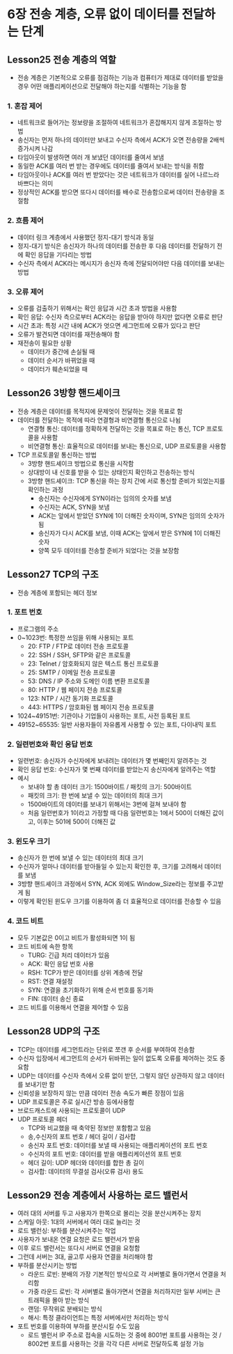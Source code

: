 # 6장 전송 계층, 오류 없이 데이터를 전달하는 단계

## Lesson25 전송 계층의 역할

- 전송 계층은 기본적으로 오류를 점검하는 기능과 컴퓨터가 제대로 데이터를 받았을 경우 어떤 애플리케이션으로 전달해야 하는지를 식별하는 기능을 함

### 1. 혼잡 제어

- 네트워크로 들어가는 정보량을 조절하여 네트워크가 혼잡해지지 않게 조절하는 방법
- 송신자는 먼저 하나의 데이터만 보내고 수신자 측에서 ACK가 오면 전송량을 2배씩 증가시켜 나감
- 타임아웃이 발생하면 여러 개 보냈던 데이터를 줄여서 보냄
- 동일한 ACK를 여러 번 받는 경우에도 데이터를 줄여서 보내는 방식을 취함
- 타임아웃이나 ACK를 여러 번 받았다는 것은 네트워크가 데이터를 실어 나르느라 바쁘다는 의미
- 정상적인 ACK를 받으면 또다시 데이터를 배수로 전송함으로써 데이터 전송량을 조절함

### 2. 흐름 제어

- 데이터 링크 계층에서 사용했던 정지-대기 방식과 동일
- 정지-대기 방식은 송신자가 하나의 데이터를 전송한 후 다음 데이터를 전달하기 전에 확인 응답을 기다리는 방법
- 수신자 측에서 ACK라는 메시지가 송신자 측에 전달되어야만 다음 데이터를 보내는 방법

### 3. 오류 제어

- 오류를 검출하기 위해서는 확인 응답과 시간 초과 방법을 사용함
- 확인 응답: 수신자 측으로부터 ACK라는 응답을 받아야 하지만 없다면 오류로 판단
- 시간 초과: 특정 시간 내에 ACK가 엇으면 세그먼트에 오류가 있다고 판단
- 오류가 발견되면 데이터를 재전송해야 함
- 재전송이 필요한 상황
  - 데이터가 중간에 손실될 때
  - 데이터 순서가 바뀌었을 때
  - 데이터가 훼손되었을 때

## Lesson26 3방향 핸드셰이크

- 전송 계층은 데이터를 목적지에 문제엇이 전달하는 것을 목표로 함
- 데이터를 전달하는 목적에 따라 연결형과 비연결형 통신으로 나뉨
  - 연결형 통신: 데이터를 정확하게 전달하는 것을 목표로 하는 통신, TCP 프로토콜을 사용함
  - 비연결형 통신: 효율적으로 데이터를 보내는 통신으로, UDP 프로토콜을 사용함
- TCP 프로토콜잍 통신하는 방법
  - 3방향 핸드셰이크 방법으로 통신을 시작함
  - 상대방이 내 신호를 받을 수 있는 상태인지 확인하고 전송하는 방식
  - 3방향 핸드셰이크: TCP 통신을 하는 장치 간에 서로 통신할 준비가 되었는지를 확인하는 과정
    - 송신자는 수신자에게 SYN이라는 임의의 숫자를 보냄
    - 수신자는 ACK, SYN을 보냄
    - ACK는 앞에서 받았던 SYN에 1이 더해진 숫자이며, SYN은 임의의 숫자가 됨
    - 송신자가 다시 ACK를 보냄, 이때 ACK는 앞에서 받은 SYN에 1이 더해진 숫자
    - 양쪽 모두 데이터를 전송할 준비가 되었다는 것을 보장함

## Lesson27 TCP의 구조

- 전송 계층에 포함되는 헤더 정보

### 1. 포트 번호

- 프로그램의 주소
- 0~1023번: 특정한 쓰임을 위해 사용되는 포트
  - 20: FTP / FTP로 데이터 전송 프로토콜
  - 22: SSH / SSH, SFTP와 같은 프로토콜
  - 23: TeInet / 암호화되지 않은 텍스트 통신 프로토콜
  - 25: SMTP / 이메일 전송 프로토콜
  - 53: DNS / IP 주소와 도메인 이름 변환 프로토콜
  - 80: HTTP / 웹 페이지 전송 프로토콜
  - 123: NTP / 시간 동기화 프로토콜
  - 443: HTTPS / 암호화된 웹 페이지 전송 프로토콜
- 1024~49151번: 기관이나 기업들이 사용하는 포트, 사전 등록된 포트
- 49152~65535: 일반 사용자들이 자유롭게 사용할 수 있는 포트, 다이내믹 포트

### 2. 일련번호와 확인 응답 번호

- 일련번호: 송신자가 수신자에게 보내려는 데이터가 몇 번째인지 알려주는 것
- 확인 응답 번호: 수신자가 몇 번째 데이터를 받았는지 송신자에게 알려주는 역할
- 예시
  - 보내야 할 총 데이터 크기: 1500바이트 / 패킷의 크기: 500바이트
  - 패킷의 크기: 한 번에 보낼 수 있는 데이터의 최대 크기
  - 1500바이트의 데이터를 보내기 위해서는 3번에 걸쳐 보내야 함
  - 처음 일련번호가 1이라고 가정할 때 다음 일련번호는 1에서 500이 더해진 값이고, 이후는 501에 500이 더해진 값

### 3. 윈도우 크기

- 송신자가 한 번에 보낼 수 있는 데이터의 최대 크기
- 수신자가 얼마나 데이터를 받아들일 수 있는지 확인한 후, 크기를 고려해서 데이터를 보냄
- 3방향 핸드셰이크 과정에서 SYN, ACK 외에도 Window_Size라는 정보를 주고받게 됨
- 이렇게 확인된 윈도우 크기를 이용하여 좀 더 효율적으로 데이터를 전송할 수 있음

### 4. 코드 비트

- 모두 기본값은 0이고 비트가 활성화되면 1이 됨
- 코드 비트에 속한 항목
  - TURG: 긴급 처리 데이터가 있음
  - ACK: 확인 응답 번호 사용
  - RSH: TCP가 받은 데이터를 상위 계층에 전달
  - RST: 연결 재설정
  - SYN: 연결을 초기화하기 위해 순서 번호를 동기화
  - FIN: 데이터 송신 종료
- 코드 비트를 이용해서 연결을 제어할 수 있음

## Lesson28 UDP의 구조

- TCP는 데이터를 세그먼트라는 단위로 쪼갠 후 순서를 부여하여 전송함
- 수신자 입장에서 세그먼트의 순서가 뒤바뀌는 일이 없도록 오류를 제어하는 것도 중요함
- UDP는 데이터를 수신자 측에서 오류 없이 받던, 그렇지 않던 상관하지 않고 데이터를 보내기만 함
- 신뢰성을 보장하지 않는 만큼 데이터 전송 속도가 빠른 장점이 있음
- UDP 프로토콜은 주로 실시간 방송 등에사용함
- 브로드캐스트에 사용되는 프로토콜이 UDP
- UDP 프로토콜 헤더
  - TCP와 비교했을 때 축약된 정보만 포함함고 있음
  - 송,수신자의 포트 번호 / 헤더 길이 / 검사합
  - 송신자 포트 번호: 데이터를 보낼 때 사용되는 애플리케이션의 포트 번호
  - 수신자의 포트 번호: 데이터를 받을 애플리케이션의 포트 번호
  - 헤더 길이: UDP 헤더와 데이터를 합한 총 길이
  - 검사합: 데이터의 무결설 검사(오류 검사) 용도

## Lesson29 전송 계층에서 사용하는 로드 밸런서

- 여러 대의 서버를 두고 사용자가 한쪽으로 몰리는 것을 분산시켜주는 장치
- 스케일 아웃: 1대의 서버에서 여러 대로 늘리는 것
- 로드 밸런싱: 부하를 분산시켜주는 작업
- 사용자가 보내온 연결 요청은 로드 밸런서가 받음
- 이후 로드 밸런서는 또다시 서버로 연결을 요청함
- 그런데 서버는 3대, 골고루 사용자 연결을 처리해야 함
- 부하를 분산시키는 방법
  - 라운드 로빈: 분배의 가장 기본적인 방식으로 각 서버별로 돌아가면서 연결을 처리함
  - 가중 라운드 로빈: 각 서버별로 돌아가면서 연결을 처리하지만 일부 서버는 큰 트래픽을 몰아 받는 방식
  - 랜덤: 무작위로 분배되는 방식
  - 해시: 특정 클라이언트는 특정 서버에서만 처리하는 방식
- 포트 번호를 이용하여 부하를 분산시킬 수도 있음
  - 로드 밸런서 IP 주소로 접속을 시도하는 것 중에 8001번 포트를 사용하는 것 / 8002번 포트를 사용하는 것을 각각 다른 서버로 전달하도록 설정 가능
